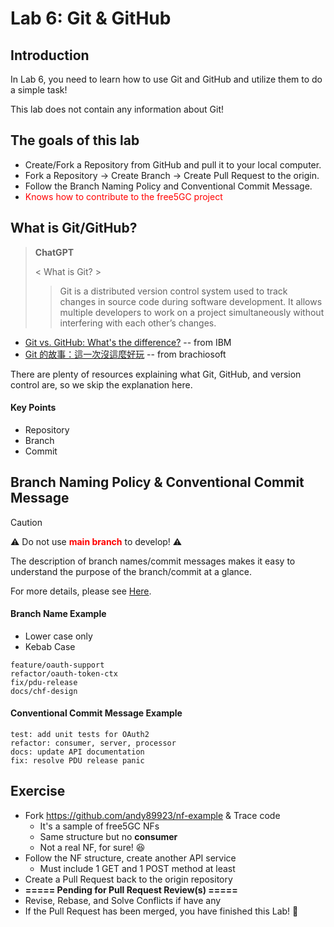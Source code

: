 # Lab 6: Git & GitHub

## Introduction

In Lab 6, you need to learn how to use Git and GitHub and utilize them to do a simple task!

This lab does not contain any information about Git!



## The goals of this lab

- Create/Fork a Repository from GitHub and pull it to your local computer. 
- Fork a Repository -> Create Branch -> Create Pull Request to the origin. 
- Follow the Branch Naming Policy and Conventional Commit Message. 
- <font color="red">Knows how to contribute to the free5GC project</font>



## What is Git/GitHub?

> **ChatGPT**
>
> < What is Git? >
>
> >Git is a distributed version control system used to track changes in source code during software development. It allows multiple developers to work on a project simultaneously without interfering with each other’s changes.

- [Git vs. GitHub: What's the difference?](https://www.youtube.com/watch?v=wpISo9TNjfU) -- from IBM
- [Git 的故事：這一次沒這麼好玩](https://blog.brachiosoft.com/posts/git/) -- from brachiosoft

There are plenty of resources explaining what Git, GitHub, and version control are, so we skip the explanation here. 


#### Key Points

- Repository
- Branch
- Commit



## Branch Naming Policy & Conventional Commit Message

> [!CAUTION]
>
> ⚠️ Do not use <font color="red">**main branch**</font> to develop! ⚠️

The description of branch names/commit messages makes it easy to understand the purpose of the branch/commit at a glance. 

For more details, please see [Here](https://hackmd.io/@CTFang/H1TWDLz1A).

#### Branch Name Example

- Lower case only
- Kebab Case

```
feature/oauth-support
refactor/oauth-token-ctx
fix/pdu-release
docs/chf-design
```

#### Conventional Commit Message Example

```
test: add unit tests for OAuth2
refactor: consumer, server, processor
docs: update API documentation
fix: resolve PDU release panic
```



## Exercise

- Fork https://github.com/andy89923/nf-example & Trace code 
    - It's a sample of free5GC NFs 
    - Same structure but no **consumer** 
    - Not a real NF, for sure! 😆
-  Follow the NF structure, create another API service
    - Must include 1 GET and 1 POST method at least
- Create a Pull Request back to the origin repository
- **===== Pending for Pull Request Review(s) =====**
- Revise, Rebase, and Solve Conflicts if have any
- If the Pull Request has been merged, you have finished this Lab! 🎉


